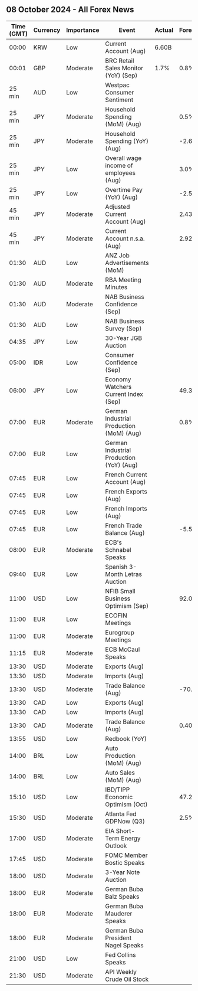 ## 08 October 2024 - All Forex News

| Time (GMT) | Currency | Importance | Event | Actual | Forecast | Previous |
|------|----------|------------|-------|--------|----------|----------|
| 00:00 | KRW | Low | Current Account (Aug) | 6.60B |  | 8.97B |
| 00:01 | GBP | Moderate | BRC Retail Sales Monitor (YoY) (Sep) | 1.7% | 0.8% | 0.8% |
| 25 min | AUD | Low | Westpac Consumer Sentiment |  |  | -0.5% |
| 25 min | JPY | Moderate | Household Spending (MoM) (Aug) |  | 0.5% | -1.7% |
| 25 min | JPY | Moderate | Household Spending (YoY) (Aug) |  | -2.6% | 0.1% |
| 25 min | JPY | Low | Overall wage income of employees (Aug) |  | 3.0% | 3.4% |
| 25 min | JPY | Low | Overtime Pay (YoY) (Aug) |  | -2.50% | -0.20% |
| 45 min | JPY | Moderate | Adjusted Current Account (Aug) |  | 2.43T | 280.29T |
| 45 min | JPY | Moderate | Current Account n.s.a. (Aug) |  | 2.921T | 3.193T |
| 01:30 | AUD | Low | ANZ Job Advertisements (MoM) |  |  | -2.1% |
| 01:30 | AUD | Moderate | RBA Meeting Minutes |  |  |  |
| 01:30 | AUD | Moderate | NAB Business Confidence (Sep) |  |  | -4 |
| 01:30 | AUD | Low | NAB Business Survey (Sep) |  |  | 3 |
| 04:35 | JPY | Low | 30-Year JGB Auction |  |  | 2.043% |
| 05:00 | IDR | Low | Consumer Confidence (Sep) |  |  | 124.4 |
| 06:00 | JPY | Low | Economy Watchers Current Index (Sep) |  | 49.3 | 49.0 |
| 07:00 | EUR | Moderate | German Industrial Production (MoM) (Aug) |  | 0.8% | -2.4% |
| 07:00 | EUR | Low | German Industrial Production (YoY) (Aug) |  |  | -5.29% |
| 07:45 | EUR | Low | French Current Account (Aug) |  |  | -1.20B |
| 07:45 | EUR | Low | French Exports (Aug) |  |  | 49.8B |
| 07:45 | EUR | Low | French Imports (Aug) |  |  | 55.7B |
| 07:45 | EUR | Low | French Trade Balance (Aug) |  | -5.5B | -5.9B |
| 08:00 | EUR | Moderate | ECB's Schnabel Speaks |  |  |  |
| 09:40 | EUR | Low | Spanish 3-Month Letras Auction |  |  | 2.822% |
| 11:00 | USD | Low | NFIB Small Business Optimism (Sep) |  | 92.0 | 91.2 |
| 11:00 | EUR | Low | ECOFIN Meetings |  |  |  |
| 11:00 | EUR | Moderate | Eurogroup Meetings |  |  |  |
| 11:15 | EUR | Moderate | ECB McCaul Speaks |  |  |  |
| 13:30 | USD | Moderate | Exports (Aug) |  |  | 266.60B |
| 13:30 | USD | Moderate | Imports (Aug) |  |  | 345.40B |
| 13:30 | USD | Moderate | Trade Balance (Aug) |  | -70.60B | -78.80B |
| 13:30 | CAD | Low | Exports (Aug) |  |  | 65.66B |
| 13:30 | CAD | Low | Imports (Aug) |  |  | 64.97B |
| 13:30 | CAD | Moderate | Trade Balance (Aug) |  | 0.40B | 0.68B |
| 13:55 | USD | Low | Redbook (YoY) |  |  | 5.3% |
| 14:00 | BRL | Low | Auto Production (MoM) (Aug) |  |  | 5.2% |
| 14:00 | BRL | Low | Auto Sales (MoM) (Aug) |  |  | -1.6% |
| 15:10 | USD | Low | IBD/TIPP Economic Optimism (Oct) |  | 47.2 | 46.1 |
| 15:30 | USD | Moderate | Atlanta Fed GDPNow (Q3) |  | 2.5% | 2.5% |
| 17:00 | USD | Moderate | EIA Short-Term Energy Outlook |  |  |  |
| 17:45 | USD | Moderate | FOMC Member Bostic Speaks |  |  |  |
| 18:00 | USD | Moderate | 3-Year Note Auction |  |  | 3.440% |
| 18:00 | EUR | Moderate | German Buba Balz Speaks |  |  |  |
| 18:00 | EUR | Moderate | German Buba Mauderer Speaks |  |  |  |
| 18:00 | EUR | Moderate | German Buba President Nagel Speaks |  |  |  |
| 21:00 | USD | Low | Fed Collins Speaks |  |  |  |
| 21:30 | USD | Moderate | API Weekly Crude Oil Stock |  |  | -1.458M |
